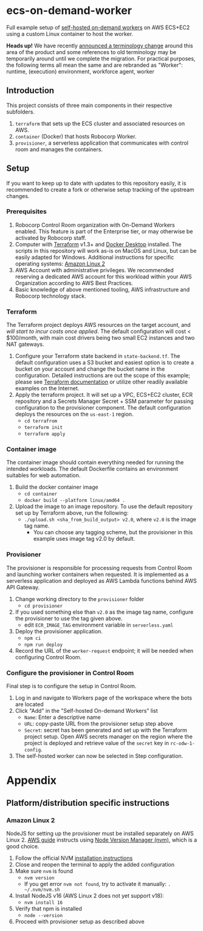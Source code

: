 # ecs-on-demand-worker

Full example setup of [self-hosted on-demand workers](https://robocorp.com/docs/control-room/unattended/worker-setups/on-demand) on AWS ECS+EC2 using a custom Linux container to host the worker.

**Heads up!** We have recently [announced a terminology change](https://updates.robocorp.com/release/txLlE-terminology-assistant-and-process-updates) around this area of the product and some references to old terminology may be temporarily around until we complete the migration. For practical purposes, the following terms all mean the same and are rebranded as "Worker": runtime, (execution) environment, workforce agent, worker

## Introduction

This project consists of three main components in their respective subfolders.
 1. `terraform` that sets up the ECS cluster and associated resources on AWS.
 2. `container` (Docker) that hosts Robocorp Worker.
 3. `provisioner`, a serverless application that communicates with control room and manages the containers.

## Setup

If you want to keep up to date with updates to this repository easily, it is recommended to create a fork or otherwise setup tracking of the upstream changes.

### Prerequisites

 1. Robocorp Control Room organization with On-Demand Workers enabled. This feature is part of the Enterprise tier, or may otherwise be activated by Robocorp staff.
 1. Computer with [Terraform](https://www.terraform.io) v1.3+ and [Docker Desktop](https://docker.com) installed.
 The scripts in this repository will work as-is on MacOS and Linux, but can be easily adapted for Windows. Additional instructions for specific operating systems: [Amazon Linux 2](#amazon-linux-2)
 1. AWS Account with administrative privileges. We recommended reserving a dedicated AWS account for this
 workload within your AWS Organization according to AWS Best Practices.
 1. Basic knowledge of above mentioned tooling, AWS infrastructure and Robocorp technology stack.

### Terraform

The Terraform project deploys AWS resources on the target account, and *will start to incur costs
once applied*. The default configuration will cost < $100/month, with main cost drivers being
two small EC2 instances and two NAT gateways.

 1. Configure your Terraform state backend in `state-backend.tf`. The default configuration uses
 a S3 bucket and easiest option is to create a bucket on your account and change the bucket name in the configuration. Detailed instructions are out the scope of this example; please see [Terraform documentation](https://developer.hashicorp.com/terraform/language/state/remote) or utilize other readily available
 examples on the Internet.
 1. Apply the terraform project. It will set up a VPC, ECS+EC2 cluster, ECR repository and a Secrets Manager Secret + SSM parameter for passing configuration to the provisioner component. The default configuration
 deploys the resources on the `us-east-1` region.
    - `cd terrafrom`
    - `terraform init`
    - `terraform apply`

### Container image

The container image should contain everything needed for running the intended workloads. The default
Dockerfile contains an environment suitables for web automation.

 1. Build the docker container image
    - `cd container`
    - `docker build --platform linux/amd64 .`
 1. Upload the image to an image repository. To use the default repository set up by
Terraform above, run the following:
    - `./upload.sh <sha_from_build_output> v2.0`, where `v2.0` is the image tag name.
        - You can choose any tagging scheme, but the provisioner in this example uses image tag v2.0 by default.

### Provisioner

The provisioner is responsible for processing requests from Control Room and launching
worker containers when requested. It is implemented as a serverless application and deployed
as AWS Lambda functions behind AWS API Gateway.

 1. Change working directory to the `provisioner` folder
     - `cd provisioner`
 1. If you used something else than `v2.0` as the image tag name, configure the provisioner to use the tag given above.
     - edit `ECR_IMAGE_TAG` environment variable in `serverless.yaml`
 1. Deploy the provisioner application.
     - `npm ci`
     - `npm run deploy`
 1. Record the URL of the `worker-request` endpoint; it will be needed when configuring Control Room.

### Configure the provisioner in Control Room

Final step is to configure the setup in Control Room.

 1. Log in and navigate to Workers page of the workspace where the bots are located
 1. Click "Add" in the "Self-hosted On-demand Workers" list
     - `Name`: Enter a descriptive name
     - `URL`: copy-paste URL from the provisioner setup step above
     - `Secret`: secret has been generated and set up with the Terraform project setup. Open AWS secrets manager on the region where the project is deployed and retrieve value of the `secret` key in `rc-odw-1-config`.
1. The self-hosted worker can now be selected in Step configuration.


# Appendix

## Platform/distribution specific instructions

### Amazon Linux 2

NodeJS for setting up the provisioner must be installed separately on AWS Linux 2.
[AWS guide](https://docs.aws.amazon.com/sdk-for-javascript/v2/developer-guide/setting-up-node-on-ec2-instance.html) instructs using [Node Version Manager (nvm)](https://github.com/nvm-sh/nvm), which is a good choice.
 1. Follow the official NVM [installation instructions](https://github.com/nvm-sh/nvm#install--update-script)
 1. Close and reopen the terminal to apply the added configuration
 1. Make sure `nvm` is found
    - `nvm version`
    - If you get error `nvm not found`, try to activate it manually: `. ~/.nvm/nvm.sh`
 1. Install NodeJS v16 (AWS Linux 2 does not yet support v18):
    - `nvm install 16`
 1. Verify that npm is installed
    - `node --version`
 1. Proceed with provisioner setup as described above
